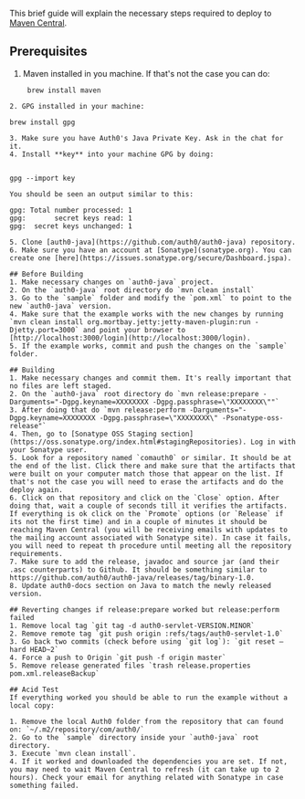 This brief guide will explain the necessary steps required to deploy to [Maven Central](http://search.maven.org/).

## Prerequisites
1. Maven installed in you machine. If that's not the case you can do:
   ```
    brew install maven
  ```
2. GPG installed in your machine:
  ```
    brew install gpg
  ```
3. Make sure you have Auth0's Java Private Key. Ask in the chat for it.
4. Install **key** into your machine GPG by doing: 
   
  ```
    gpg --import key
  ```
  You should be seen an output similar to this:
  
  ```
    gpg: Total number processed: 1
    gpg:       secret keys read: 1
    gpg:  secret keys unchanged: 1
  ```
5. Clone [auth0-java](https://github.com/auth0/auth0-java) repository.
6. Make sure you have an account at [Sonatype](sonatype.org). You can create one [here](https://issues.sonatype.org/secure/Dashboard.jspa).

## Before Building
1. Make necessary changes on `auth0-java` project.
2. On the `auth0-java` root directory do `mvn clean install`
3. Go to the `sample` folder and modify the `pom.xml` to point to the new `auth0-java` version.
4. Make sure that the example works with the new changes by running `mvn clean install org.mortbay.jetty:jetty-maven-plugin:run -Djetty.port=3000` and point your browser to [http://localhost:3000/login](http://localhost:3000/login).
5. If the example works, commit and push the changes on the `sample` folder.

## Building
1. Make necessary changes and commit them. It's really important that no files are left staged.
2. On the `auth0-java` root directory do `mvn release:prepare -Darguments="-Dgpg.keyname=XXXXXXXX -Dgpg.passphrase=\"XXXXXXXX\""`
3. After doing that do `mvn release:perform -Darguments="-Dgpg.keyname=XXXXXXXX -Dgpg.passphrase=\"XXXXXXXX\" -Psonatype-oss-release"`
4. Then, go to [Sonatype OSS Staging section](https://oss.sonatype.org/index.html#stagingRepositories). Log in with your Sonatype user.
5. Look for a repository named `comauth0` or similar. It should be at the end of the list. Click there and make sure that the artifacts that were built on your computer match those that appear on the list. If that's not the case you will need to erase the artifacts and do the deploy again.
6. Click on that repository and click on the `Close` option. After doing that, wait a couple of seconds till it verifies the artifacts. If everything is ok click on the `Promote` options (or `Release` if its not the first time) and in a couple of minutes it should be reaching Maven Central (you will be receiving emails with updates to the mailing account associated with Sonatype site). In case it fails, you will need to repeat th procedure until meeting all the repository requirements.
7. Make sure to add the release, javadoc and source jar (and their .asc counterparts) to Github. It should be something similar to https://github.com/auth0/auth0-java/releases/tag/binary-1.0.
8. Update auth0-docs section on Java to match the newly released version.

## Reverting changes if release:prepare worked but release:perform failed
1. Remove local tag `git tag -d auth0-servlet-VERSION.MINOR`
2. Remove remote tag `git push origin :refs/tags/auth0-servlet-1.0`
3. Go back two commits (check before using `git log`): `git reset —hard HEAD~2`
4. Force a push to Origin `git push -f origin master`
5. Remove release generated files `trash release.properties pom.xml.releaseBackup`

## Acid Test
If everything worked you should be able to run the example without a local copy:

1. Remove the local Auth0 folder from the repository that can found on: `~/.m2/repository/com/auth0/`
2. Go to the `sample` directory inside your `auth0-java` root directory.
3. Execute `mvn clean install`. 
4. If it worked and downloaded the dependencies you are set. If not, you may need to wait Maven Central to refresh (it can take up to 2 hours). Check your email for anything related with Sonatype in case something failed.
